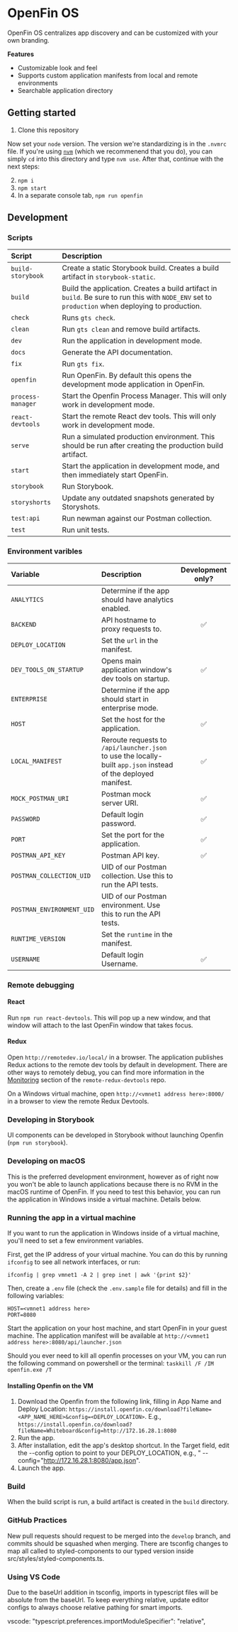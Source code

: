 # OpenFin OS

OpenFin OS centralizes app discovery and can be customized with your own branding.

**Features**

- Customizable look and feel
- Supports custom application manifests from local and remote environments
- Searchable application directory

## Getting started

1. Clone this repository

Now set your `node` version. The version we're standardizing is in the `.nvmrc` file. If you're using [`nvm`](https://github.com/creationix/nvm) (which we recommenend that you do), you can simply `cd` into this directory and type `nvm use`. After that, continue with the next steps:

2. `npm i`
3. `npm start`
4. In a separate console tab, `npm run openfin`

## Development

### Scripts

| Script            | Description                                                                                                                                       |
| :---------------- | :------------------------------------------------------------------------------------------------------------------------------------------------ |
| `build-storybook` | Create a static Storybook build. Creates a build artifact in `storybook-static`.                                                                  |
| `build`           | Build the application. Creates a build artifact in `build`. Be sure to run this with `NODE_ENV` set to `production` when deploying to production. |
| `check`           | Runs `gts check`.                                                                                                                                 |
| `clean`           | Run `gts clean` and remove build artifacts.                                                                                                       |
| `dev`             | Run the application in development mode.                                                                                                          |
| `docs`            | Generate the API documentation.                                                                                                                   |
| `fix`             | Run `gts fix`.                                                                                                                                    |
| `openfin`         | Run OpenFin. By default this opens the development mode application in OpenFin.                                                                   |
| `process-manager` | Start the Openfin Process Manager. This will only work in development mode.                                                                       |
| `react-devtools`  | Start the remote React dev tools. This will only work in development mode.                                                                        |
| `serve`           | Run a simulated production environment. This should be run after creating the production build artifact.                                          |
| `start`           | Start the application in development mode, and then immediately start OpenFin.                                                                    |
| `storybook`       | Run Storybook.                                                                                                                                    |
| `storyshorts`     | Update any outdated snapshots generated by Storyshots.                                                                                            |
| `test:api`        | Run newman against our Postman collection.                                                                                                        |
| `test`            | Run unit tests.                                                                                                                                   |

### Environment varibles

| Variable                  | Description                                                                                                    | Development only? |
| :------------------------ | :------------------------------------------------------------------------------------------------------------- | :---------------: |
| `ANALYTICS`               | Determine if the app should have analytics enabled.                                                            |                   |
| `BACKEND`                 | API hostname to proxy requests to.                                                                             |        ✅         |
| `DEPLOY_LOCATION`         | Set the `url` in the manifest.                                                                                 |                   |
| `DEV_TOOLS_ON_STARTUP`    | Opens main application window's dev tools on startup.                                                          |        ✅         |
| `ENTERPRISE`              | Determine if the app should start in enterprise mode.                                                          |                   |
| `HOST`                    | Set the host for the application.                                                                              |        ✅         |
| `LOCAL_MANIFEST`          | Reroute requests to `/api/launcher.json` to use the locally-built `app.json` instead of the deployed manifest. |        ✅         |
| `MOCK_POSTMAN_URI`        | Postman mock server URI.                                                                                       |        ✅         |
| `PASSWORD`                | Default login password.                                                                                        |        ✅         |
| `PORT`                    | Set the port for the application.                                                                              |        ✅         |
| `POSTMAN_API_KEY`         | Postman API key.                                                                                               |        ✅         |
| `POSTMAN_COLLECTION_UID`  | UID of our Postman collection. Use this to run the API tests.                                                  |                   |
| `POSTMAN_ENVIRONMENT_UID` | UID of our Postman environment. Use this to run the API tests.                                                 |                   |
| `RUNTIME_VERSION`         | Set the `runtime` in the manifest.                                                                             |                   |
| `USERNAME`                | Default login Username.                                                                                        |        ✅         |

### Remote debugging

#### React

Run `npm run react-devtools`. This will pop up a new window, and that window will attach to the last OpenFin window that takes focus.

#### Redux

Open `http://remotedev.io/local/` in a browser. The application publishes Redux actions to the remote dev tools by default in development. There are other ways to remotely debug, you can find more information in the [Monitoring](https://github.com/zalmoxisus/remote-redux-devtools#monitoring) section of the `remote-redux-devtools` repo.

On a Windows virtual machine, open `http://<vmnet1 address here>:8000/` in a browser to view the remote Redux Devtools.

### Developing in Storybook

UI components can be developed in Storybook without launching Openfin (`npm run storybook`).

### Developing on macOS

This is the preferred development environment, however as of right now you won't be able to launch applications because there is no RVM in the macOS runtime of OpenFin. If you need to test this behavior, you can run the application in Windows inside a virtual machine. Details below.

### Running the app in a virtual machine

If you want to run the application in Windows inside of a virtual machine, you'll need to set a few environment variables.

First, get the IP address of your virtual machine. You can do this by running `ifconfig` to see all network interfaces, or run:

`ifconfig | grep vmnet1 -A 2 | grep inet | awk '{print $2}'`

Then, create a `.env` file (check the `.env.sample` file for details) and fill in the following variables:

```
HOST=<vmnet1 address here>
PORT=8080
```

Start the application on your host machine, and start OpenFin in your guest machine. The application manifest will be available at `http://<vmnet1 address here>:8080/api/launcher.json`

Should you ever need to kill all openfin processes on your VM, you can run the following command on powershell or the terminal: `taskkill /F /IM openfin.exe /T`

#### Installing Openfin on the VM

1. Download the Openfin from the following link, filling in App Name and Deploy Location: `https://install.openfin.co/download?fileName=<APP_NAME_HERE>&config=<DEPLOY_LOCATION>`. E.g., `https://install.openfin.co/download?fileName=Whiteboard&config=http://172.16.28.1:8080`
2. Run the app.
3. After installation, edit the app's desktop shortcut. In the Target field, edit the --config option to point to your DEPLOY_LOCATION, e.g., " --config="http://172.16.28.1:8080/app.json".
4. Launch the app.

### Build

When the build script is run, a build artifact is created in the `build` directory.

### GitHub Practices

New pull requests should request to be merged into the `develop` branch, and commits should be squashed when merging.
There are tsconfig changes to map all called to styled-components to our typed version inside src/styles/styled-components.ts.

### Using VS Code

Due to the baseUrl addition in tsconfig, imports in typescript files will be absolute from the baseUrl. To keep everything relative, update editor configs to always choose relative pathing for smart imports.

vscode:
"typescript.preferences.importModuleSpecifier": "relative",
